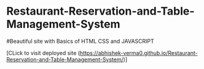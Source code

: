 # Restaurant-Reservation-and-Table-Management-System
#Beautiful site with Basics of HTML CSS and JAVASCRIPT   

[CLick to visit deployed site (https://abhishek-verma0.github.io/Restaurant-Reservation-and-Table-Management-System/)]
